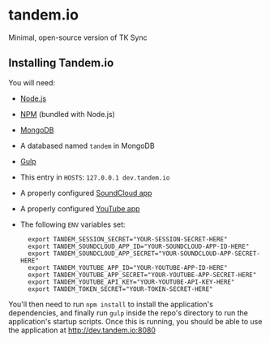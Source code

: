 tandem.io
=========

Minimal, open-source version of TK Sync


## Installing Tandem.io

You will need:

- [Node.js](http://nodejs.org/)
- [NPM](https://www.npmjs.org/) (bundled with Node.js)
- [MongoDB](http://www.mongodb.org/)
- A databased named `tandem` in MongoDB
- [Gulp](http://gulpjs.com/)
- This entry in `HOSTS`: `127.0.0.1 dev.tandem.io`
- A properly configured [SoundCloud app](http://soundcloud.com/you/apps/new)
- A properly configured [YouTube app](https://developers.google.com/youtube/android/player/register)
- The following `ENV` variables set:

        export TANDEM_SESSION_SECRET="YOUR-SESSION-SECRET-HERE"
        export TANDEM_SOUNDCLOUD_APP_ID="YOUR-SOUNDCLOUD-APP-ID-HERE"
        export TANDEM_SOUNDCLOUD_APP_SECRET="YOUR-SOUNDCLOUD-APP-SECRET-HERE"
        export TANDEM_YOUTUBE_APP_ID="YOUR-YOUTUBE-APP-ID-HERE"
        export TANDEM_YOUTUBE_APP_SECRET="YOUR-YOUTUBE-APP-SECRET-HERE"
        export TANDEM_YOUTUBE_API_KEY="YOUR-YOUTUBE-API-KEY-HERE"
        export TANDEM_TOKEN_SECRET="YOUR-TOKEN-SECRET-HERE"

You'll then need to run `npm install` to install the application's dependencies, and finally run `gulp` inside the repo's directory to run the application's startup scripts. Once this is running, you should be able to use the application at http://dev.tandem.io:8080